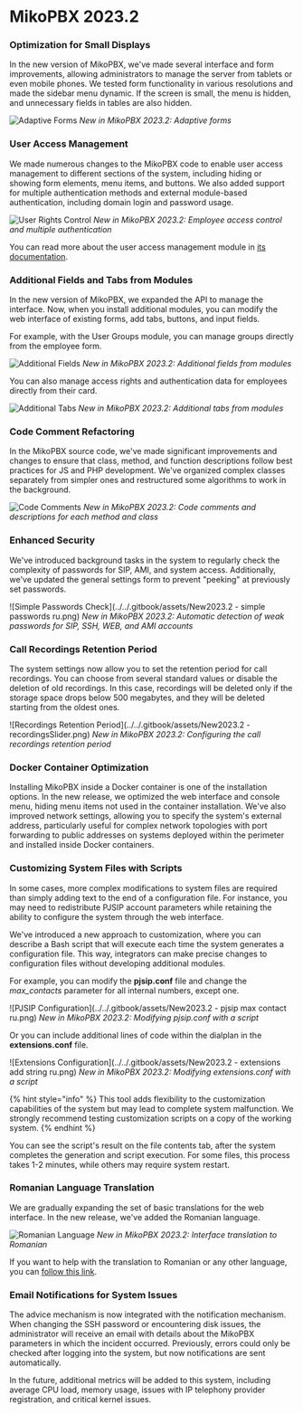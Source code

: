 # MikoPBX 2023.2

### Optimization for Small Displays

In the new version of MikoPBX, we've made several interface and form improvements, allowing administrators to manage the server from tablets or even mobile phones. We tested form functionality in various resolutions and made the sidebar menu dynamic. If the screen is small, the menu is hidden, and unnecessary fields in tables are also hidden.

![Adaptive Forms](../../.gitbook/assets/2023_2AdaptiveRus.gif)
*New in MikoPBX 2023.2: Adaptive forms*

### User Access Management

We made numerous changes to the MikoPBX code to enable user access management to different sections of the system, including hiding or showing form elements, menu items, and buttons. We also added support for multiple authentication methods and external module-based authentication, including domain login and password usage.

![User Rights Control](../../.gitbook/assets/rights-control.png)
*New in MikoPBX 2023.2: Employee access control and multiple authentication*

You can read more about the user access management module in [its documentation](../../modules/miko/module-users-u-i.md).

### Additional Fields and Tabs from Modules

In the new version of MikoPBX, we expanded the API to manage the interface. Now, when you install additional modules, you can modify the web interface of existing forms, add tabs, buttons, and input fields.

For example, with the User Groups module, you can manage groups directly from the employee form.

![Additional Fields](../../.gitbook/assets/New2023.2.additionalFieldsRu.png)
*New in MikoPBX 2023.2: Additional fields from modules*

You can also manage access rights and authentication data for employees directly from their card.

![Additional Tabs](../../.gitbook/assets/New2023.2.additionalTabRu.png)
*New in MikoPBX 2023.2: Additional tabs from modules*

### Code Comment Refactoring

In the MikoPBX source code, we've made significant improvements and changes to ensure that class, method, and function descriptions follow best practices for JS and PHP development. We've organized complex classes separately from simpler ones and restructured some algorithms to work in the background.

![Code Comments](../../.gitbook/assets/New2023.3.CodeCommentsEng.png)
*New in MikoPBX 2023.2: Code comments and descriptions for each method and class*

### Enhanced Security

We've introduced background tasks in the system to regularly check the complexity of passwords for SIP, AMI, and system access. Additionally, we've updated the general settings form to prevent "peeking" at previously set passwords.

![Simple Passwords Check](../../.gitbook/assets/New2023.2 - simple passwords ru.png)
*New in MikoPBX 2023.2: Automatic detection of weak passwords for SIP, SSH, WEB, and AMI accounts*

### Call Recordings Retention Period

The system settings now allow you to set the retention period for call recordings. You can choose from several standard values or disable the deletion of old recordings. In this case, recordings will be deleted only if the storage space drops below 500 megabytes, and they will be deleted starting from the oldest ones.

![Recordings Retention Period](../../.gitbook/assets/New2023.2 - recordingsSlider.png)
*New in MikoPBX 2023.2: Configuring the call recordings retention period*

### Docker Container Optimization

Installing MikoPBX inside a Docker container is one of the installation options. In the new release, we optimized the web interface and console menu, hiding menu items not used in the container installation. We've also improved network settings, allowing you to specify the system's external address, particularly useful for complex network topologies with port forwarding to public addresses on systems deployed within the perimeter and installed inside Docker containers.

### Customizing System Files with Scripts

In some cases, more complex modifications to system files are required than simply adding text to the end of a configuration file. For instance, you may need to redistribute PJSIP account parameters while retaining the ability to configure the system through the web interface.

We've introduced a new approach to customization, where you can describe a Bash script that will execute each time the system generates a configuration file. This way, integrators can make precise changes to configuration files without developing additional modules.

For example, you can modify the **pjsip.conf** file and change the _max\_contacts_ parameter for all internal numbers, except one.

![PJSIP Configuration](../../.gitbook/assets/New2023.2 - pjsip max contact ru.png)
*New in MikoPBX 2023.2: Modifying pjsip.conf with a script*

Or you can include additional lines of code within the dialplan in the **extensions.conf** file.

![Extensions Configuration](../../.gitbook/assets/New2023.2 - extensions add string ru.png)
*New in MikoPBX 2023.2: Modifying extensions.conf with a script*

{% hint style="info" %}
This tool adds flexibility to the customization capabilities of the system but may lead to complete system malfunction. We strongly recommend testing customization scripts on a copy of the working system.
{% endhint %}

You can see the script's result on the file contents tab, after the system completes the generation and script execution. For some files, this process takes 1-2 minutes, while others may require system restart.

### Romanian Language Translation

We are gradually expanding the set of basic translations for the web interface. In the new release, we've added the Romanian language.

![Romanian Language](../../.gitbook/assets/New2023.2.RomanianLanguage.png)
*New in MikoPBX 2023.2: Interface translation to Romanian*

If you want to help with the translation to Romanian or any other language, you can [follow this link](https://weblate.mikopbx.com/projects/mikopbx/admin-web-interface/).

### Email Notifications for System Issues

The advice mechanism is now integrated with the notification mechanism. When changing the SSH password or encountering disk issues, the administrator will receive an email with details about the MikoPBX parameters in which the incident occurred. Previously, errors could only be checked after logging into the system, but now notifications are sent automatically.

In the future, additional metrics will be added to this system, including average CPU load, memory usage, issues with IP telephony provider registration, and critical kernel issues.
